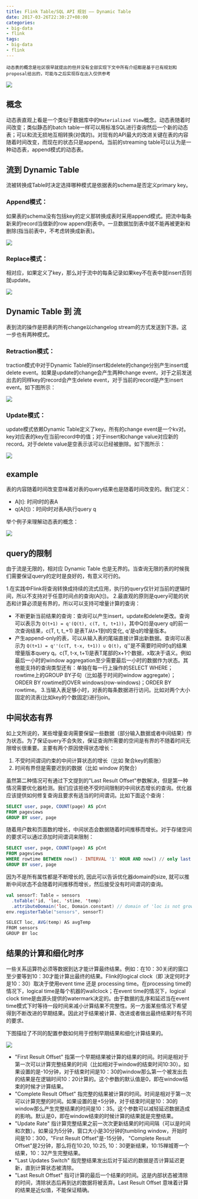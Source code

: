 ```yaml
---
title: Flink Table/SQL API 规划 —— Dynamic Table
date: 2017-03-26T22:30:27+08:00
categories:
- big-data
- flink
tags:
- big-data
- flink
---
```

```
动态表的概念是社区很早就提出的但并没有全部实现下文中所有介绍都是基于已有规划和proposal给出的，可能与之后实现存在出入仅供参考
```
![](https://dn-mtunique.qbox.me/dyn_table_pipline.jpg)
## 概念
动态表直观上看是一个类似于数据库中的`Materialized View`概念。动态表随着时间改变；类似静态的batch table一样可以用标准SQL进行查询然后一个新的动态表；可以和流无损地互相转换(对偶的)。对现有的API最大的改进关键在表的内容随着时间改变，而现在的状态只是append。当前的streaming table可以认为是一种动态表，append模式的动态表。

<!-- more -->

## 流到 Dynamic Table
流被转换成Table时决定选择哪种模式是依据表的schema是否定义primary key。

### Append模式：
如果表的schema没有包括key的定义那转换成表时采用append模式。把流中每条新来的record当做新的row append到表中。一旦数据加到表中就不能再被更新和删除(指当前表中，不考虑转换成新表)。

![](https://dn-mtunique.qbox.me/stream2t_append.jpg)

### Replace模式：
相对应，如果定义了key，那么对于流中的每条记录如果key不在表中就insert否则就update。

![](https://dn-mtunique.qbox.me/stream2t_replace.jpg)


## Dynamic Table 到 流
表到流的操作是把表的所有change以changelog stream的方式发送到下游。这一步也有两种模式。

### Retraction模式：
traction模式中对于Dynamic Table的insert和delete的change分别产生insert或delete event。如果是update的change会产生两种change event，对于之前发送出去的同样key的record会产生delete event，对于当前的record是产生insert event。如下图所示：

![](https://dn-mtunique.qbox.me/t2stream_retract.jpg)

### Update模式：
update模式依赖Dynamic Table定义了key。所有的change event是一个kv对。key对应表的key在当前record中的值；对于insert和change value对应新的record。对于delete value是空表示该可以已经被删除。如下图所示：

![](https://dn-mtunique.qbox.me/t2stream_replace.jpg)


## example
表的内容随着时间改变意味着对表的query结果也是随着时间改变的。我们定义：
- A[t]: 时间t时的表A
- q(A[t])：时间t时对表A执行query q

举个例子来理解动态表的概念：

![](https://dn-mtunique.qbox.me/dyn_table_example.jpg)

## query的限制
由于流是无限的，相对应 Dynamic Table 也是无界的。当查询无限的表的时候我们需要保证query的定时是良好的，有意义可行的。

1.在实践中Flink将查询转换成持续的流式应用，执行的query仅针对当前的逻辑时间，所以不支持对于任意时间点的查询(A[t])。
2.最直观的原则是query可能的状态和计算必须是有界的，所以可以支持可增量计算的查询：
- 不断更新当前结果的查询：查询可以产生insert，update和delete更改。查询可以表示为 `Q(t+1) = q'(Q(t), c(T, t, t+1))`，其中Q(t)是query q的前一次查询结果，c(T, t, t_+1) 是表T从t+1到t的变化, q'是q的增量版本。
- 产生append-only的表，可以从输入表的尾端直接计算出新数据。查询可以表示为 `Q(t+1) = q''(c(T, t-x, t+1)) ∪ Q(t)`，q''是不需要时间t时q的结果增量版本query q。c(T, t-x, t+1)是表T尾部的x+1个数据，x取决于语义。例如最后一小时的window aggregation至少需要最后一小时的数据作为状态。其他能支持的查询类型还有：单独在每一行上操作的SELECT WHERE；rowtime上的GROUP BY子句（比如基于时间的window aggregate）；ORDER BY rowtime的OVER windows(row-windows)；ORDER BY rowtime。
3.当输入表足够小时，对表的每条数据进行访问。比如对两个大小固定的流表(比如key的个数固定)进行join。

## 中间状态有界
如上文所说的，某些增量查询需要保留一些数据（部分输入数据或者中间结果）作为状态。为了保证query不会失败，保证查询所需要的空间是有界的不随着时间无限增长很重要。主要有两个原因使得状态增长：
1. 不受时间谓词约束的中间计算状态的增长（比如 聚合key的膨胀）
2. 时间有界但是需要迟到的数据（比如 window 的聚合）

虽然第二种情况可有通过下文提到的"Last Result Offset"参数解决，但是第一种情况需要优化器检测。我们应该拒绝不受时间限制的中间状态增长的查询。优化器应该提供如何修复查询且要求有适当的时间谓词。比如下面这个查询：

```sql
SELECT user, page, COUNT(page) AS pCnt
FROM pageviews
GROUP BY user, page
```

随着用户数和页面数的增长，中间状态会数据随着时间推移而增长。对于存储空间的要求可以通过添加时间谓词来限制：

```sql
SELECT user, page, COUNT(page) AS pCnt
FROM pageviews
WHERE rowtime BETWEEN now() - INTERVAL '1' HOUR AND now() // only last hour
GROUP BY user, page
```
因为不是所有属性都是不断增长的, 因此可以告诉优化器domain的size, 就可以推断中间状态不会随着时间推移而增长，然后接受没有时间谓词的查询。

```scala
val sensorT: Table = sensors
  .toTable('id, 'loc, 'stime, 'temp)
  .attributeDomain('loc, Domain.constant) // domain of 'loc is not growing 
env.registerTable("sensors", sensorT)

SELECT loc, AVG(temp) AS avgTemp
FROM sensors
GROUP BY loc
```

## 结果的计算和细化时序
一些关系运算符必须等数据到达才能计算最终结果。例如：在10：30关闭的窗口至少要等到10：30才能计算出最终的结果。Flink的logical clock（即 决定何时才是10：30）取决于使用event time 还是 processing time。在processing time的情况下，logical time是每个机器的wallclock；在event time的情况下，logical clock time是由源头提供的watermark决定的。由于数据的乱序和延迟当在event time模式下时等待一段时间来减小计算结果不完整性。另一方面某些情况下希望得到不断改进的早期结果。因此对于结果被计算、改进或者做出最终结果时有不同的要求、

下图描绘了不同的配置参数如何用于控制早期结果和细化计算结果的。

![](https://dn-mtunique.qbox.me/time_conf.jpg)

- "First Result Offset" 指第一个早期结果被计算的结果的时间。时间是相对于第一次可以计算完整结果的时间（比如相对于window的结束时间10:30）。如果设置的是-10分钟，对于结束时间是10：30的window那么第一个被发出去的结果是在逻辑时间10：20计算的。这个参数的默认值是0，即在window结束的时候才计算结果。
- "Complete Result Offset" 指完整的结果被计算的时间。时间是相对于第一次可以计算完整的时间。如果设置的是+5分钟，对于结束时间是10：30的window那么产生完整结果的时间是10：35。这个参数可以减轻延迟数据造成的影响。默认是0，即在window结束的时候计算的结果就是完整结果。
- "Update Rate" 指计算完整结果之前一次次更新结果的时间间隔（可以是时间和次数）。如果设为5分钟，窗口大小是30分钟的tumbling window，开始时间是10：300，"First Result Offset"是-15分钟， "Complete Result Offset"是2分钟，那么将在10:20, 10:25, 10：30更新结果，10:15禅城寄一个结果，10：32产生完整结果。
- "Last Updates Switch" 指完整结果发出后对于延迟的数据是否计算延迟更新，直到计算状态被清除。
- "Last Result Offset" 指可计算的最后一个结果的时间。这是内部状态被清除的时间，清除状态后再到达的数据将被丢弃。Last Result Offset 意味着计算的结果是近似值，不能保证精确。

